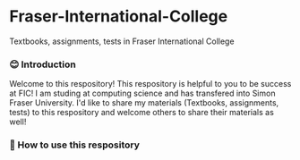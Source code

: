 # Fraser-International-College
Textbooks, assignments, tests in Fraser International College

### 😊 Introduction
Welcome to this respository! This respository is helpful to you to be success at FIC! I am studing at computing science and has transfered into Simon Fraser University. I'd like to share my materials (Textbooks, assignments, tests) to this respository and welcome others to share their materials as well!

### 🧐 How to use this respository
